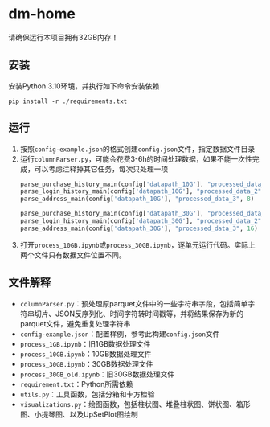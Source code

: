 # dm-home

请确保运行本项目拥有32GB内存！

## 安装

安装Python 3.10环境，并执行如下命令安装依赖

```
pip install -r ./requirements.txt
```

## 运行

1. 按照`config-example.json`的格式创建`config.json`文件，指定数据文件目录
2. 运行`columnParser.py`，可能会花费3-6h的时间处理数据，如果不能一次性完成，可以考虑注释掉其它任务，每次只处理一项
    ```py
    parse_purchase_history_main(config['datapath_10G'], "processed_data_1", 8)
    parse_login_history_main(config['datapath_10G'], "processed_data_2", 8)
    parse_address_main(config['datapath_10G'], "processed_data_3", 8)
    
    parse_purchase_history_main(config['datapath_30G'], "processed_data_1", 16)
    parse_login_history_main(config['datapath_30G'], "processed_data_2", 16)
    parse_address_main(config['datapath_30G'], "processed_data_3", 16)
    ```
3. 打开`process_10GB.ipynb`或`process_30GB.ipynb`，逐单元运行代码。实际上两个文件只有数据文件位置不同。

## 文件解释

+ `columnParser.py`：预处理原parquet文件中的一些字符串字段，包括简单字符串切片、JSON反序列化、时间字符转时间戳等，并将结果保存为新的parquet文件，避免重复处理字符串
+ `config-example.json`：配置样例，参考此构建`config.json`文件
+ `process_1GB.ipynb`：旧1GB数据处理文件
+ `process_10GB.ipynb`：10GB数据处理文件
+ `process_30GB.ipynb`：30GB数据处理文件
+ `process_30GB_old.ipynb`：旧30GB数据处理文件
+ `requirement.txt`：Python所需依赖
+ `utils.py`：工具函数，包括分箱和卡方检验
+ `visualizations.py`：绘图函数，包括柱状图、堆叠柱状图、饼状图、箱形图、小提琴图、以及UpSetPlot图绘制
